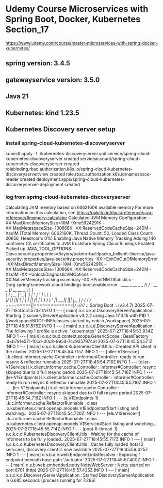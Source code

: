 # Udemy Course Microservices with Spring Boot, Docker, Kubernetes Section_17
https://www.udemy.com/course/master-microservices-with-spring-docker-kubernetes/
## spring version: 3.4.5
## gatewayservice version: 3.5.0
## Java 21
## Kubernetes: kind 1.23.5 


## Kubernetes Discovery server setup

### Install spring-cloud-kubernetes-discoveryserver
kubectl apply -f .\kubernetes-discoveryserver.yml
service/spring-cloud-kubernetes-discoveryserver created
serviceaccount/spring-cloud-kubernetes-discoveryserver created
rolebinding.rbac.authorization.k8s.io/spring-cloud-kubernetes-discoveryserver:view created
role.rbac.authorization.k8s.io/namespace-reader created
deployment.apps/spring-cloud-kubernetes-discoveryserver-deployment created

### log from spring-cloud-kubernetes-discoveryserver
Calculating JVM memory based on 6062160K available memory
For more information on this calculation, see https://paketo.io/docs/reference/java-reference/#memory-calculator
Calculated JVM Memory Configuration: -XX:MaxDirectMemorySize=10M -Xmx5624291K -XX:MaxMetaspaceSize=130668K -XX:ReservedCodeCacheSize=240M -Xss1M (Total Memory: 6062160K, Thread Count: 50, Loaded Class Count: 20656, Headroom: 0%)
Enabling Java Native Memory Tracking
Adding 146 container CA certificates to JVM truststore
Spring Cloud Bindings Enabled
Picked up JAVA_TOOL_OPTIONS: -Djava.security.properties=/layers/paketo-buildpacks_bellsoft-liberica/java-security-properties/java-security.properties -XX:+ExitOnOutOfMemoryError -XX:MaxDirectMemorySize=10M -Xmx5624291K -XX:MaxMetaspaceSize=130668K -XX:ReservedCodeCacheSize=240M -Xss1M -XX:+UnlockDiagnosticVMOptions -XX:NativeMemoryTracking=summary -XX:+PrintNMTStatistics -Dorg.springframework.cloud.bindings.boot.enable=true
.   ____          _            __ _ _
/\\ / ___'_ __ _ _(_)_ __  __ _ \ \ \ \
( ( )\___ | '_ | '_| | '_ \/ _` | \ \ \ \
\\/  ___)| |_)| | | | | || (_| |  ) ) ) )
'  |____| .__|_| |_|_| |_\__, | / / / /
=========|_|==============|___/=/_/_/_/
:: Spring Boot ::                (v3.4.7)
2025-07-27T18:45:51.573Z  INFO 1 --- [           main] o.s.c.k.d.DiscoveryServerApplication     : Starting DiscoveryServerApplication v3.2.2 using Java 17.0.15 with PID 1 (/workspace/BOOT-INF/classes started by cnb in /workspace)
2025-07-27T18:45:51.576Z  INFO 1 --- [           main] o.s.c.k.d.DiscoveryServerApplication     : The following 1 profile is active: "kubernetes"
2025-07-27T18:45:53.934Z  INFO 1 --- [           main] o.s.cloud.context.scope.GenericScope     : BeanFactory id=b791e571-f0cd-30c8-995d-7cc9357974a1
2025-07-27T18:45:54.571Z  INFO 1 --- [           main] o.s.c.k.client.KubernetesClientUtils     : Created API client in the cluster.
2025-07-27T18:45:54.715Z  INFO 1 --- [oller-V1Service] i.k.client.informer.cache.Controller     : informer#Controller: ready to run resync & reflector runnable
2025-07-27T18:45:54.716Z  INFO 1 --- [oller-V1Service] i.k.client.informer.cache.Controller     : informer#Controller: resync skipped due to 0 full resync period
2025-07-27T18:45:54.716Z  INFO 1 --- [ler-V1Endpoints] i.k.client.informer.cache.Controller     : informer#Controller: ready to run resync & reflector runnable
2025-07-27T18:45:54.716Z  INFO 1 --- [ler-V1Endpoints] i.k.client.informer.cache.Controller     : informer#Controller: resync skipped due to 0 full resync period
2025-07-27T18:45:54.718Z  INFO 1 --- [s.V1Endpoints-1] i.k.c.informer.cache.ReflectorRunnable   : class io.kubernetes.client.openapi.models.V1Endpoints#Start listing and watching...
2025-07-27T18:45:54.720Z  INFO 1 --- [els.V1Service-1] i.k.c.informer.cache.ReflectorRunnable   : class io.kubernetes.client.openapi.models.V1Service#Start listing and watching...
2025-07-27T18:45:55.714Z  INFO 1 --- [pool-8-thread-1] s.c.k.c.d.KubernetesDiscoveryClientUtils : Waiting for the cache of informers to be fully loaded..
2025-07-27T18:45:55.717Z  INFO 1 --- [           main] s.c.k.c.d.KubernetesDiscoveryClientUtils : Cache fully loaded (total 2 services), discovery client is now available
2025-07-27T18:45:56.425Z  INFO 1 --- [           main] o.s.b.a.e.web.EndpointLinksResolver      : Exposing 1 endpoint beneath base path '/actuator'
2025-07-27T18:45:57.400Z  INFO 1 --- [           main] o.s.b.web.embedded.netty.NettyWebServer  : Netty started on port 8761 (http)
2025-07-27T18:45:57.435Z  INFO 1 --- [           main] o.s.c.k.d.DiscoveryServerApplication     : Started DiscoveryServerApplication in 6.685 seconds (process running for 7.296)
